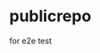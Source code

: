 # publicrepo
for e2e test



























































































































































































































































































































































































































































































































































































































































































































































































































































































































































































































































































































































































































